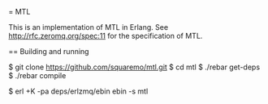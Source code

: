 = MTL

This is an implementation of MTL in Erlang. See
http://rfc.zeromq.org/spec:11 for the specification of MTL.

== Building and running

  $ git clone https://github.com/squaremo/mtl.git
  $ cd mtl
  $ ./rebar get-deps
  $ ./rebar compile

  $ erl +K -pa deps/erlzmq/ebin ebin -s mtl
